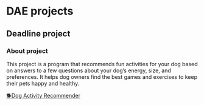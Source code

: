 # DAE projects
## Deadline project

### About project
This project is a program that recommends fun activities for your dog based on answers to a few questions about your dog’s energy, size, and preferences. It helps dog owners find the best games and exercises to keep their pets happy and healthy.

[🐕Dog Activity Recommender](https://trusted-goal-628.notion.site/Dog-Activity-Recommender-1f4158da060e80d5abbcd59c4d40d643)

 